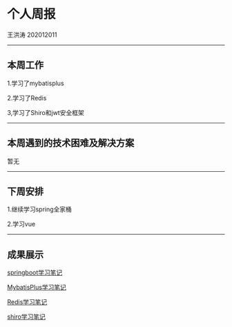 # 个人周报

王洪涛 202012011

---
## 本周工作

1.学习了mybatisplus

2.学习了Redis

3,学习了Shiro和jwt安全框架

---
## 本周遇到的技术困难及解决方案
暂无

---
## 下周安排

1.继续学习spring全家桶

2.学习vue

---
## 成果展示
[springboot学习笔记](http://110.42.136.235/2022/04/16/SpringBoot/?t=1651395829710)

[MybatisPlus学习笔记](http://110.42.136.235/2022/04/24/MyBatis-Plus/?t=1651395933288)

[Redis学习笔记](http://110.42.136.235/2022/04/24/Redis6%E5%AD%A6%E4%B9%A0%E7%AC%94%E8%AE%B0/?t=1651396121417)

[shiro学习笔记](http://110.42.136.235/2022/04/27/shiro/?t=1651396150680)
